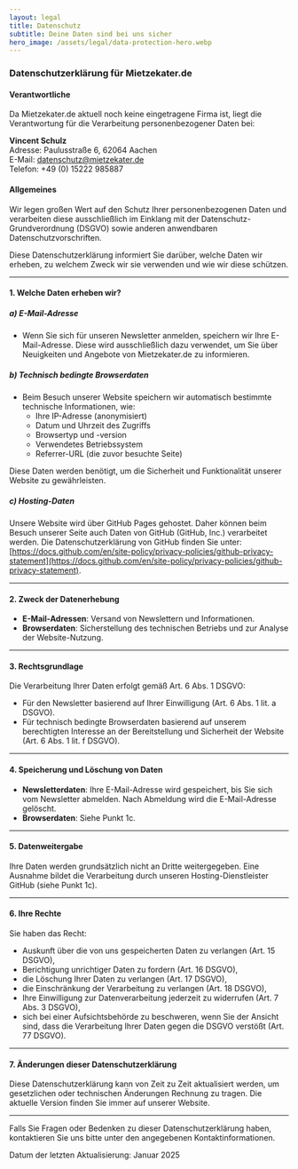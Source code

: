 ```yaml
---
layout: legal
title: Datenschutz
subtitle: Deine Daten sind bei uns sicher
hero_image: /assets/legal/data-protection-hero.webp
---
```


### Datenschutzerklärung für Mietzekater.de

#### Verantwortliche
Da Mietzekater.de aktuell noch keine eingetragene Firma ist, liegt die Verantwortung für die Verarbeitung personenbezogener Daten bei:

**Vincent Schulz**  
Adresse: Paulusstraße 6, 62064 Aachen  
E-Mail: datenschutz@mietzekater.de  
Telefon: +49 (0) 15222 985887  

#### Allgemeines
Wir legen großen Wert auf den Schutz Ihrer personenbezogenen Daten und verarbeiten diese ausschließlich im Einklang mit der Datenschutz-Grundverordnung (DSGVO) sowie anderen anwendbaren Datenschutzvorschriften. 

Diese Datenschutzerklärung informiert Sie darüber, welche Daten wir erheben, zu welchem Zweck wir sie verwenden und wie wir diese schützen.

---

#### 1. Welche Daten erheben wir?
##### a) **E-Mail-Adresse**
- Wenn Sie sich für unseren Newsletter anmelden, speichern wir Ihre E-Mail-Adresse. Diese wird ausschließlich dazu verwendet, um Sie über Neuigkeiten und Angebote von Mietzekater.de zu informieren.

##### b) **Technisch bedingte Browserdaten**
- Beim Besuch unserer Website speichern wir automatisch bestimmte technische Informationen, wie:
  - Ihre IP-Adresse (anonymisiert)
  - Datum und Uhrzeit des Zugriffs
  - Browsertyp und -version
  - Verwendetes Betriebssystem
  - Referrer-URL (die zuvor besuchte Seite)

Diese Daten werden benötigt, um die Sicherheit und Funktionalität unserer Website zu gewährleisten. 

##### c) **Hosting-Daten**
Unsere Website wird über GitHub Pages gehostet. Daher können beim Besuch unserer Seite auch Daten von GitHub (GitHub, Inc.) verarbeitet werden. Die Datenschutzerklärung von GitHub finden Sie unter: [https://docs.github.com/en/site-policy/privacy-policies/github-privacy-statement](https://docs.github.com/en/site-policy/privacy-policies/github-privacy-statement).

---

#### 2. Zweck der Datenerhebung
- **E-Mail-Adressen**: Versand von Newslettern und Informationen.
- **Browserdaten**: Sicherstellung des technischen Betriebs und zur Analyse der Website-Nutzung.

---

#### 3. Rechtsgrundlage
Die Verarbeitung Ihrer Daten erfolgt gemäß Art. 6 Abs. 1 DSGVO:
- Für den Newsletter basierend auf Ihrer Einwilligung (Art. 6 Abs. 1 lit. a DSGVO).
- Für technisch bedingte Browserdaten basierend auf unserem berechtigten Interesse an der Bereitstellung und Sicherheit der Website (Art. 6 Abs. 1 lit. f DSGVO).

---

#### 4. Speicherung und Löschung von Daten
- **Newsletterdaten**: Ihre E-Mail-Adresse wird gespeichert, bis Sie sich vom Newsletter abmelden. Nach Abmeldung wird die E-Mail-Adresse gelöscht.
- **Browserdaten**: Siehe Punkt 1c.

---

#### 5. Datenweitergabe
Ihre Daten werden grundsätzlich nicht an Dritte weitergegeben. Eine Ausnahme bildet die Verarbeitung durch unseren Hosting-Dienstleister GitHub (siehe Punkt 1c).

---

#### 6. Ihre Rechte
Sie haben das Recht:
- Auskunft über die von uns gespeicherten Daten zu verlangen (Art. 15 DSGVO),
- Berichtigung unrichtiger Daten zu fordern (Art. 16 DSGVO),
- die Löschung Ihrer Daten zu verlangen (Art. 17 DSGVO),
- die Einschränkung der Verarbeitung zu verlangen (Art. 18 DSGVO),
- Ihre Einwilligung zur Datenverarbeitung jederzeit zu widerrufen (Art. 7 Abs. 3 DSGVO),
- sich bei einer Aufsichtsbehörde zu beschweren, wenn Sie der Ansicht sind, dass die Verarbeitung Ihrer Daten gegen die DSGVO verstößt (Art. 77 DSGVO).

---

#### 7. Änderungen dieser Datenschutzerklärung
Diese Datenschutzerklärung kann von Zeit zu Zeit aktualisiert werden, um gesetzlichen oder technischen Änderungen Rechnung zu tragen. Die aktuelle Version finden Sie immer auf unserer Website.

---

Falls Sie Fragen oder Bedenken zu dieser Datenschutzerklärung haben, kontaktieren Sie uns bitte unter den angegebenen Kontaktinformationen. 

Datum der letzten Aktualisierung: Januar 2025

